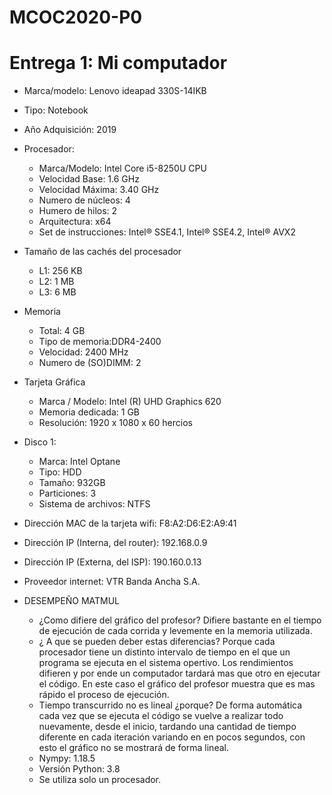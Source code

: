 # MCOC2020-P0
# Entrega 1: Mi computador

* Marca/modelo: Lenovo ideapad 330S-14IKB
* Tipo: Notebook
* Año Adquisición: 2019
* Procesador:
  * Marca/Modelo: Intel Core i5-8250U CPU
  * Velocidad Base: 1.6 GHz
  * Velocidad Máxima: 3.40 GHz
  * Numero de núcleos: 4 
  * Humero de hilos: 2
  * Arquitectura: x64
  * Set de instrucciones: Intel® SSE4.1, Intel® SSE4.2, Intel® AVX2
* Tamaño de las cachés del procesador
  * L1: 256 KB
  * L2: 1 MB
  * L3: 6 MB
* Memoria 
  * Total: 4 GB
  * Tipo de memoria:DDR4-2400
  * Velocidad: 2400 MHz
  * Numero de (SO)DIMM: 2
* Tarjeta Gráfica
  * Marca / Modelo: Intel (R) UHD Graphics 620
  * Memoria dedicada: 1 GB
  * Resolución: 1920 x 1080 x 60 hercios
* Disco 1: 
  * Marca: Intel Optane
  * Tipo: HDD
  * Tamaño: 932GB
  * Particiones: 3
  * Sistema de archivos: NTFS

  
* Dirección MAC de la tarjeta wifi: F8:A2:D6:E2:A9:41 
* Dirección IP (Interna, del router): 192.168.0.9
* Dirección IP (Externa, del ISP): 190.160.0.13
* Proveedor internet: VTR Banda Ancha S.A.


* DESEMPEÑO MATMUL
   * ¿Como difiere del gráfico del profesor?      Difiere bastante en el tiempo de ejecución de cada corrida y levemente en la memoria utilizada.
   * ¿ A que se pueden deber estas diferencias?     Porque cada procesador tiene un distinto intervalo de tiempo en el que un programa se ejecuta en el sistema opertivo. Los rendimientos difieren y por ende un computador tardará mas que otro en ejecutar el código. En este caso el gráfico del profesor muestra que es mas rápido el proceso de ejecución.
   * Tiempo transcurrido no es lineal ¿porque?       De forma automática cada vez que se ejecuta el código se vuelve a realizar todo nuevamente, desde el inicio, tardando una cantidad de tiempo diferente en cada iteración variando en en pocos segundos, con esto el gráfico no se mostrará de forma lineal.
   * Nympy: 1.18.5
   * Versión Python: 3.8
   * Se utiliza solo un procesador. 
